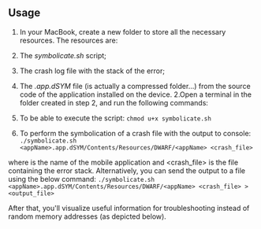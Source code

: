 ## Usage ##

1. In your MacBook, create a new folder to store all the necessary resources. The resources are:
  1. The _symbolicate.sh_ script;
  2. The crash log file with the stack of the error;
  3. The _.app.dSYM_ file (is actually a compressed folder...) from the source code of the application installed on the device.
2.Open a terminal in the folder created in step 2, and run the following commands:
  1. To be able to execute the script:
  `chmod u+x symbolicate.sh`
  
  2. To perform the symbolication of a crash file with the output to console:
  `./symbolicate.sh <appName>.app.dSYM/Contents/Resources/DWARF/<appName> <crash_file>`
  
  where <appName> is the name of the mobile application and <crash_file> is the file containing the error stack.
  Alternatively, you can send the output to a file using the below command:
  `./symbolicate.sh <appName>.app.dSYM/Contents/Resources/DWARF/<appName> <crash_file> > <output_file>`

After that, you'll visualize useful information for troubleshooting instead of random memory addresses (as depicted below).
